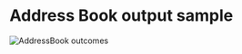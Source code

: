 # Address Book output sample

![AddressBook outcomes](https://user-images.githubusercontent.com/59121980/143449656-94fe2507-47e1-47f9-989b-358446fb847f.png)

